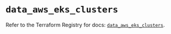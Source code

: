 # `data_aws_eks_clusters`

Refer to the Terraform Registry for docs: [`data_aws_eks_clusters`](https://registry.terraform.io/providers/hashicorp/aws/6.0.0/docs/data-sources/eks_clusters).
